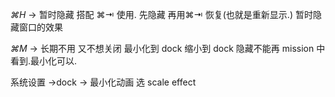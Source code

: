 
*⌘H* → 暂时隐藏
搭配 ⌘⇥ 使用.
先隐藏  再用⌘⇥ 恢复(也就是重新显示.)
暂时隐藏窗口的效果



*⌘M* → 长期不用 又不想关闭
最小化到 dock 缩小到 dock
隐藏不能再 mission 中看到.最小化可以.




系统设置  →dock → 最小化动画 选  scale effect 